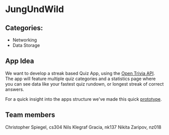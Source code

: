 # JungUndWild

## Categories:

- Networking
- Data Storage

## App Idea

We want to develop a streak based Quiz App, using the [Open Trivia API](https://opentdb.com/api_config.php).
The app will feature multiple quiz categories and a statistics page where you can see data like your fastest quiz rundown, or longest streak of correct answers. 


For a quick insight into the apps structure we've made this quick [prototype](https://imgur.com/a/mpa7dnC).

## Team members

Christopher Spiegel, cs304
Nils Klegraf Gracia, nk137
Nikita Zaripov, nz018




